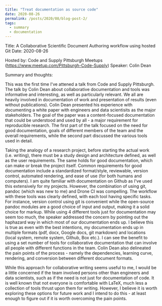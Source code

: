 ```yaml
---
title: "Treat documentation as source code"
date: 2020-08-26
permalink: /posts/2020/08/blog-post-2/
tags:
  - summary
  - documentation
---
```


Title: A Collaborative Scientific Document Authoring workflow using hosted Git
Date: 2020-08-26

Hosted by: Code and Supply Pittsburgh Meetups (https://www.meetup.com/Pittsburgh-Code-Supply)
Speaker: Colin Dean

Summary and thoughts:

This was the first time I've attened a talk from Code and Supply Pittsburgh. The talk by Colin Dean about collaborative documentation and tools was informative and interesting, as well as particularly relevant. We all are heavily involved in documentation of work and presentation of results (even without publications). Colin Dean presented his experience with documenting a white paper with engineers and data scientisits as the major stakeholders. The goal of the paper was a content-focused documentation that could be understood and used by all - a major requirement for reproducible research. The first part of the talk focused on the need for good documentation, goals of different members of the team and the overall requirements, while the second part discussed the various tools used in detail.

Taking the analogy of a research project, before starting the actual work (i.e. writing), there must be a study design and architecture defined, as well as the user requirements. The same holds for good documentation, which can make or break the project itself. Common requirements for good documentation include a standardized format/style, reviewable, version control, automated rendering, and ease of use (for both humans and computers). I am quite familiar with documentation on Github as I've used this extensively for my projects. However, the combination of using git, pandoc (which was new to me) and Drone CI was compelling. The workflow with these tools was clearly defined, with each tool having specific tasks. For instance, version control using git is convenient while the open-source pandoc modules are a good choice of input and output, making it a solid choice for markup. While using 4 different tools just for documentation may seem too much, the speaker addressed the concern by pointing out the haphazard way in which most of our documentation ends up. I believe this is true as even with the best intentions, my documentation ends up in multiple formats (pdf, docx, Google docs, git markdown) and locations (local system, remote system, Github, Box etc.). I can see the benefit to using a set number of tools for collaborative documentation that can involve all people with different functions in the team. Colin Dean also delineated the pain points of the process - namely the dependencies, learning curve, rendering, and conversion between different document formats. 

While this approach for collaborative writing seems useful to me, I would be a little concerned if the team involved persons other than engineers and data scientists, such as if the need is not just for documentation of code. It is well known that not everyone is comfortable with LaTeX, much less a collection of tools thrust upon them for writing. However, I believe it is worth exploring these options for future work and I intend to do this - at least enough to figure out if it is worth overcoming the pain points.
